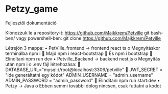 # Petzy_game
Fejlesztői dokumentáció

Klónozzuk le a repository-t: https://github.com/Majkkrem/Petville
git bash-ben/ vagy powershell-ben:
 git clone https://github.com/Majkkrem/Petville

Létrejön 3 mappa:
•	PetVille_frontend -> frontend react ts
  o	Megnyitáskor terminálba npm i
    	Majd npm i react-bootstrap
    	És npm i bootstrap
    	Elindítani npm run dev
•	Petville_Backend -> backend nest.js
  o	Megnyitás után npm i
  o	.env fájl létrehozása:
    	DATABASE_URL="mysql://root@localhost:3306/petville" 
    	JWT_SECRET = "ide generáltatni egy kódot" ADMIN_USERNAME = "admin_username" ADMIN_PASSWORD = "admin_password"
    	Elindítani npm run start:dev
•	Petzy -> Java
  o	Ebben semmi további dolog nincsen, csak futtatni a kódot
